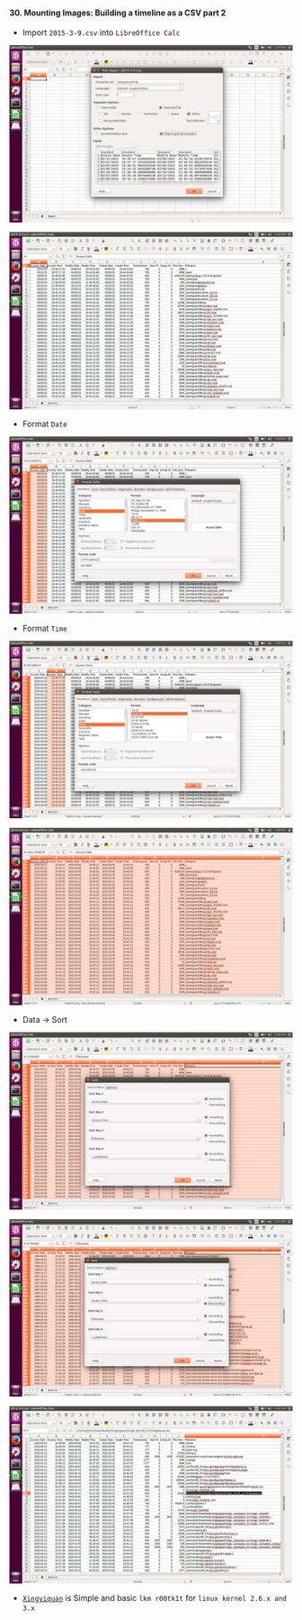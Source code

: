 #### 30. Mounting Images: Building a timeline as a CSV part 2

- Import ```2015-3-9.csv``` into ```LibreOffice Calc```

![Image of CSV](images/30/1.jpeg)

![Image of CSV](images/30/2.jpeg)

- Format ```Date```

![Image of CSV](images/30/3.jpeg)

- Format ```Time```

![Image of CSV](images/30/4.jpeg)

![Image of CSV](images/30/5.jpeg)

- Data &rightarrow; Sort

![Image of CSV](images/30/6.jpeg)

![Image of CSV](images/30/7.jpeg)

![Image of CSV](images/30/8.jpeg)

- [```Xingyiquan```](https://github.com/jivoi/junk/tree/master/linuxforensicscode/xingyiquan/xingyiquan) is Simple and basic ```lkm r00tk1t``` for ```linux kernel 2.6.x and 3.x```

